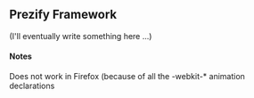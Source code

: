 ## Prezify Framework

(I'll eventually write something here ...)

#### Notes

Does not work in Firefox (because of all the -webkit-* animation declarations
